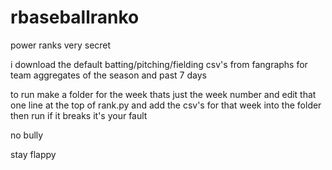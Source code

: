 # rbaseballranko
power ranks very secret

i download the default batting/pitching/fielding csv's from fangraphs for team aggregates of the season and past 7 days

to run make a folder for the week thats just the week number and edit that one line at the top of rank.py and add the csv's for that week into the folder then run if it breaks it's your fault

no bully

stay flappy
